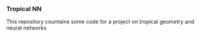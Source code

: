 ### Tropical NN

This repository countains some code for a project on tropical geometry and neural networks
